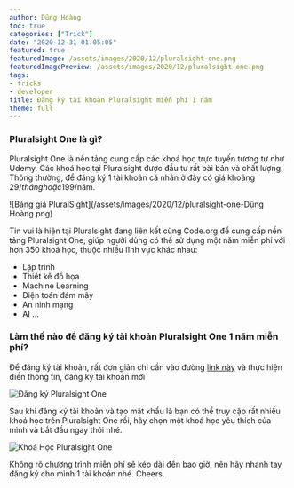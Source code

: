 ```yaml
---
author: Dũng Hoàng
toc: true
categories: ["Trick"]
date: "2020-12-31 01:05:05"
featured: true
featuredImage: /assets/images/2020/12/pluralsight-one.png
featuredImagePreview: /assets/images/2020/12/pluralsight-one.png
tags:
- tricks
- developer
title: Đăng ký tài khoản Pluralsight miễn phí 1 năm
theme: full
---
```


### Pluralsight One là gì?

Pluralsight One là nền tảng cung cấp các khoá học trực tuyến tương tự như Udemy. Các khoá học tại Pluralsight được đầu tư rất bài bản và chất lượng. Thông thường, để đăng ký 1 tài khoản cá nhân ở đây có giá khoảng 29$/tháng hoặc 199$/năm. 

![Bảng giá PluralSight](/assets/images/2020/12/pluralsight-one-Dũng Hoàng.png)

Tin vui là hiện tại Pluralsight đang liên kết cùng Code.org để cung cấp nền tảng Pluralsight One, giúp người dùng có thể sử dụng một năm miễn phí với hơn 350 khoá học, thuộc nhiều lĩnh vực khác nhau:

* Lập trình
* Thiết kế đồ họa
* Machine Learning
* Điện toán đám mây
* An ninh mạng
* AI
...

### Làm thế nào để đăng ký tài khoản Pluralsight One 1 năm miễn phí?

Để đăng ký tài khoản, rất đơn giản chỉ cần vào đường [link này](https://www.pluralsightone.org/product/education/code-org-redemption-3m) và thực hiện điền thông tin, đăng ký tài khoản mới

![Đăng ký Pluralsight One](/assets/images/2020/12/dang-ky-pluralsight-one.png)


Sau khi đăng ký tài khoản và tạo mật khẩu là bạn có thể truy cập rất nhiều  khoá học trên Pluralsight One rồi, hãy chọn một khoá học yêu thích của mình và bắt đầu ngay thôi nhé.

![Khoá Học Pluralsight One](/assets/images/2020/12/khoa-hoc-pluralsight-one.png)

Không rõ chương trình miễn phí sẽ kéo dài đến bao giờ, nên hãy nhanh tay đăng ký cho mình 1 tài khoản nhé. Cheers.

